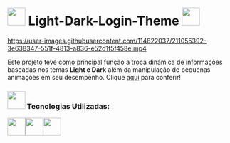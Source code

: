 # <img width="40px" src="https://user-images.githubusercontent.com/114822037/211057393-27b916fa-ae47-4f04-baa9-04c8776405ac.png"/> Light-Dark-Login-Theme <img width="40px" src="https://user-images.githubusercontent.com/114822037/211057081-8b1b3712-bc88-4544-85e7-3be8ddd6f3ca.png"/>



https://user-images.githubusercontent.com/114822037/211055392-3e638347-551f-4813-a836-e52d1f5f458e.mp4

<p> Este projeto teve como principal função a troca dinâmica de informações baseadas nos temas <b>Light e Dark</b> além da manipulação de pequenas animações em seu desempenho. Clique <a href="https://beatrizcdsmartins.github.io/Light-Dark-Login-Theme/">aqui</a> para conferir!</p>


<h3> <img width="40px" src="https://user-images.githubusercontent.com/114822037/211057912-e4111ff7-3e58-4e06-add5-2a7e5b97efcb.png"/>
 Tecnologias Utilizadas: </h3>
 
 <img width="40px" src="https://user-images.githubusercontent.com/114822037/211058346-5c227226-190e-4cb5-91eb-715d2cb9ebf2.png"/><img width="40px" src="https://user-images.githubusercontent.com/114822037/211058486-fcdad462-ad2d-4d0e-a2a7-32fb6ba9311a.png"/><img width="40px" src="https://user-images.githubusercontent.com/114822037/211058611-ea3a4871-0bd3-48d4-bc6b-2643c890e74d.png"/>
 

